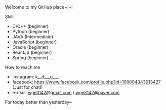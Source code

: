 Welcome to my GitHub place~!~!

Skill
- C/C++ (beginner)
- Python (beginner)
- JAVA (Intermediate)
- JavaScript (beginner)
- Oracle (beginner)
- ReactJS (beginner)
- Spring (beginner)
...

How to reach me
- instagram: k__d___g___
- facebook: https://www.facebook.com/profile.php?id=100004343913427 (Just for chat!)
- e-mail: wge3142@gmail.com / wge3142@naver.com

For today better than yesterday~
